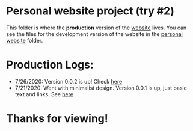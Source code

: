 # Personal website project (try #2) 


This folder is where the **production** version of the [website](https://roderick-bishop11.github.io/codingProjects/) lives. You can see the files for the development version of the website in the [personal website](https://github.com/roderick-bishop11/codingProjects/tree/master/Personal%20Website) folder.

# Production Logs:
* 7/26/2020: Version 0.0.2 is up! Check [here](https://roderick-bishop11.github.io/codingProjects/)
* 7/21/2020: Went with minimalist design. Version 0.0.1 is up, just basic text and links. See [here](https://roderick-bishop11.github.io/codingProjects/) 

# Thanks for viewing!